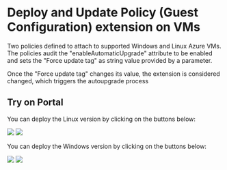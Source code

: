# Deploy and Update Policy (Guest Configuration) extension on VMs

Two policies defined to attach to supported Windows and Linux Azure VMs.
The policies audit the "enableAutomaticUpgrade" attribute to be enabled and sets the "Force update tag" as string value provided by a parameter.

Once the "Force update tag" changes its value, the extension is considered changed, which triggers the autoupgrade process


## Try on Portal
You can deploy the Linux version by clicking on the buttons below:

<a href="https://portal.azure.com/#create/Microsoft.Template/uri/https%3A%2F%2Fraw.githubusercontent.com%2FAzure%2FAzure-Security-Center%2Fmaster%2FPolicy/Deploy%20and%20Update%20Policy%20extension%20on%20VMs/Deploy%20and%20Update%20Linux%20Guest%20Configuration%20extension%20on%20Linux%20VMs.json" target="_blank"><img src="https://aka.ms/deploytoazurebutton"/></a>
<a href="https://portal.azure.us/#create/Microsoft.Template/uri/https%3A%2F%2Fraw.githubusercontent.com%2FAzure%2FAzure-Security-Center%2Fmaster%2FPolicy/Deploy%20and%20Update%20Policy%20extension%20on%20VMs/Deploy%20and%20Update%20Linux%20Guest%20Configuration%20extension%20on%20Linux%20VMs.json" target="_blank"><img src="https://aka.ms/deploytoazuregovbutton"/></a>


You can deploy the Windows version by clicking on the buttons below:

<a href="https://portal.azure.com/#create/Microsoft.Template/uri/https%3A%2F%2Fraw.githubusercontent.com%2FAzure%2FAzure-Security-Center%2Fmaster%2FPolicy/Deploy%20and%20Update%20Policy%20extension%20on%20VMs/Deploy%20and%20Update%20Guest%20Configuration%20extension%20on%20Windows%20VMs.json" target="_blank"><img src="https://aka.ms/deploytoazurebutton"/></a>
<a href="https://portal.azure.us/#create/Microsoft.Template/uri/https%3A%2F%2Fraw.githubusercontent.com%2FAzure%2FAzure-Security-Center%2Fmaster%2FPolicy/Deploy%20and%20Update%20Policy%20extension%20on%20VMs/Deploy%20and%20Update%20Guest%20Configuration%20extension%20on%20Windows%20VMs.json" target="_blank"><img src="https://aka.ms/deploytoazuregovbutton"/></a>


